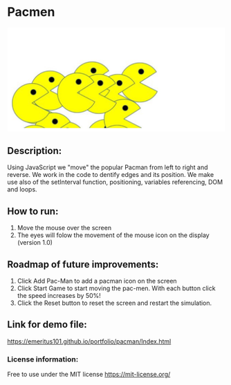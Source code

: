 # Pacmen

![name-of-you-image](https://github.com/emeritus101/emeritus101.github.io/blob/main/portfolio/pacman/packman.JPG)

## Description: 
Using JavaScript we "move" the popular Pacman from left to right and reverse. We work in the code to dentify edges and its position. 
We make use also of the setInterval function, positioning, variables referencing, DOM and loops.

## How to run:
1. Move the mouse over the screen
2. The eyes will folow the movement of the mouse icon on the display (version 1.0)

## Roadmap of future improvements:
1. Click Add Pac-Man to add a pacman icon on the screen
2. Click Start Game to start moving the pac-men. With each button click the speed increases by 50%!
3. Click the Reset button to reset the screen and restart the simulation.

## Link for demo file: 
https://emeritus101.github.io/portfolio/pacman/Index.html

### License information: 
Free to use under the MIT license https://mit-license.org/
